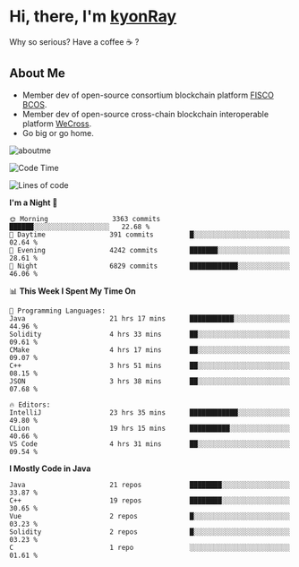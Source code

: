# Hi, there, I'm [kyonRay](https://kyonRay.github.io)

Why so serious? Have a coffee ☕️ ?

## About Me

- Member dev of open-source consortium blockchain platform [FISCO BCOS](https://github.com/FISCO-BCOS).
- Member dev of open-source cross-chain blockchain interoperable platform [WeCross](https://github.com/WeBankBlockchain/WeCross).
- Go big or go home.

![aboutme](https://github-readme-stats.vercel.app/api?username=kyonRay&count_private=true&show_icons=true)

<!-- ![top-langs](https://github-readme-stats.vercel.app/api/top-langs/?username=kyonRay&layout=compact&hide=shell,html) -->

<!--START_SECTION:waka-->
![Code Time](http://img.shields.io/badge/Code%20Time-78%20hrs%2023%20mins-blue)

![Lines of code](https://img.shields.io/badge/From%20Hello%20World%20I%27ve%20Written-12.5%20million%20lines%20of%20code-blue)

**I'm a Night 🦉** 

```text
🌞 Morning                3363 commits        ██████░░░░░░░░░░░░░░░░░░░   22.68 % 
🌆 Daytime                391 commits         █░░░░░░░░░░░░░░░░░░░░░░░░   02.64 % 
🌃 Evening                4242 commits        ███████░░░░░░░░░░░░░░░░░░   28.61 % 
🌙 Night                  6829 commits        ████████████░░░░░░░░░░░░░   46.06 % 
```


📊 **This Week I Spent My Time On** 

```text
💬 Programming Languages: 
Java                     21 hrs 17 mins      ███████████░░░░░░░░░░░░░░   44.96 % 
Solidity                 4 hrs 33 mins       ██░░░░░░░░░░░░░░░░░░░░░░░   09.61 % 
CMake                    4 hrs 17 mins       ██░░░░░░░░░░░░░░░░░░░░░░░   09.07 % 
C++                      3 hrs 51 mins       ██░░░░░░░░░░░░░░░░░░░░░░░   08.15 % 
JSON                     3 hrs 38 mins       ██░░░░░░░░░░░░░░░░░░░░░░░   07.68 % 

🔥 Editors: 
IntelliJ                 23 hrs 35 mins      ████████████░░░░░░░░░░░░░   49.80 % 
CLion                    19 hrs 15 mins      ██████████░░░░░░░░░░░░░░░   40.66 % 
VS Code                  4 hrs 31 mins       ██░░░░░░░░░░░░░░░░░░░░░░░   09.54 % 
```

**I Mostly Code in Java** 

```text
Java                     21 repos            ████████░░░░░░░░░░░░░░░░░   33.87 % 
C++                      19 repos            ████████░░░░░░░░░░░░░░░░░   30.65 % 
Vue                      2 repos             █░░░░░░░░░░░░░░░░░░░░░░░░   03.23 % 
Solidity                 2 repos             █░░░░░░░░░░░░░░░░░░░░░░░░   03.23 % 
C                        1 repo              ░░░░░░░░░░░░░░░░░░░░░░░░░   01.61 % 
```




<!--END_SECTION:waka-->
